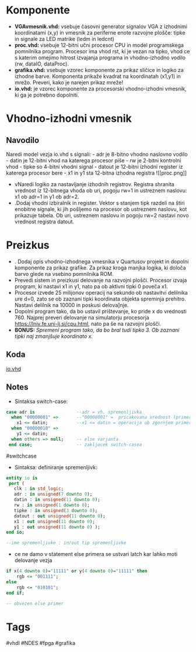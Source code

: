 # Komponente
- **VGAvmesnik.vhd:** vsebuje časovni generator signalov VGA z izhodnimi koordinatami (x,y) in vmesnik za periferne enote razvojne plošče: tipke in signale za LED matrike (ledm in ledcnt)
- **proc.vhd:** vsebuje 12-bitni učni procesor CPU in model programskega pomnilnika program. Procesor ima vhod rst, ki je vezan na tipko, vhod ce s katerim omejimo hitrost izvajanja programa in vhodno-izhodno vodilo (rw, dataIO, dataProc).
- **grafika.vhd:** vsebuje vzorec komponente za prikaz sličice in logiko za izhodne barve. Komponenta prikaže kvadrat na koordinatah (x1,y1) in mrežo. Preveri, kako je narejen prikaz mreže!
- **io.vhd:** je vzorec komponente za procesorski vhodno-izhodni vmesnik, ki ga je potrebno dopolniti.
# Vhodno-izhodni vmesnik
## Navodilo
Naredi model vezja io.vhd s signali: 
	- adr je 8-bitno vhodno naslovno vodilo 
	- datin je 12-bitni vhod na katerega procesor piše 
	- rw je 2-bitni kontrolni vhod 
	- tipke so 4-bitni vhodni signal
	- datout je 12-bitni izhodni register iz katerega procesor bere 
	- x1 in y1 sta 12-bitna izhodna registra
![[proc.png]]
- vNaredi logiko za nastavljanje izhodnih registrov. Registra shranita vrednost iz 12-bitnega vhoda ob uri, pogoju rw=1 in ustreznem naslovu: x1 ob adr=1 in y1 ob adr=2.
- .Dodaj vhodni izbiralnik in register. Vektor s stanjem tipk razdeli na štiri enobitne signale, ki jih pošljemo na procesor ob ustreznem naslovu, kot prikazuje tabela. Ob uri, ustreznem naslovu in pogoju rw=2 nastavi novo vrednost registra datout.
# Preizkus
- . Dodaj opis vhodno-izhodnega vmesnika v Quartusov projekt in dopolni komponente za prikaz grafike. Za prikaz kroga manjka logika, ki določa barvo glede na vsebino pomnilnika ROM.
- Prevedi sistem in preizkusi delovanje na razvojni plošči. Procesor izvaja program, ki nastavi x1 in y1, nato pa ob aktivni tipki 0 poveča x1.
- Procesor izvede 25 milijonov operacij na sekundo ob nastavitvi delilnika ure d=0, zato se ob zaznani tipki koordinata objekta spreminja prehitro. Nastavi delilnik na 10000 in poskusi delova]nje.
- Dopolni program tako, da bo ustavil prištevanje, ko pride x do vrednosti 760. Najprej preveri delovanje na simulatorju procesorja https://lniv.fe.uni-lj.si/cpu.html, nato pa še na razvojni plošči.
- **BONUS:** _Spremeni program tako, da bo bral tudi tipko 3. Ob zaznani tipki naj zmanjšuje koordinato x._


## Koda
[io.vhd](file:/home/mufa/Desktop/Quartus/graficni_sistem/io.vhd)
## Notes
- Sintaksa switch-case:
```vhdl
case adr is                --adr = vh. spremenljivka
  when "00000001" =>       --"00000001" =  pricakovana vrednost (primer)
	x1 <= datin;           --x1 <= datin = operacija ob zgornjem primeru
  when "00000010" =>
	y1 <= datin;
  when others => null;     -- else varjanta
 end case;                 -- zakljucek switch-casea
```
#switchcase 

- Sintaksa: definiranje spremenljivk:
```vhdl
entity io is
 port (
   clk : in std_logic;
   adr : in unsigned(7 downto 0);
   datin : in unsigned(11 downto 0);
   rw : in unsigned(1 downto 0);
   tipke : in unsigned(3 downto 0);
   datout : out unsigned(11 downto 0);
   x1 : out unsigned(11 downto 0);
   y1 : out unsigned(11 downto 0) );
end io;

--ime spremenljivke : in/out tip spremenljivke 
```

- ce ne damo v statement else primera se ustvari latch kar lahko moti delovanje vezja
```vhdl
if x(4 downto 0)="11111" or y(4 downto 0)="11111" then
	rgb <= "001111";
else
	rgb <= "010101";
end if;

-- obvezen else primer
```
# Tags
#vhdl #NDES #fpga #grafika
